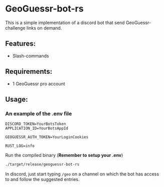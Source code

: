 # GeoGuessr-bot-rs

This is a simple implementation of a discord bot that send GeoGuessr-challenge links on demand.

## Features:
* Slash-commands

## Requirements:
* 1 GeoGuessr pro account

## Usage:

### An example of the .env file
```env
DISCORD_TOKEN=YourBotsToken
APPLICATION_ID=YourBotsAppId

GEOGUESSR_AUTH_TOKEN=YourLoginCookies

RUST_LOG=info
```

Run the compiled binary (**Remember to setup your .env**)
```sh
./target/release/geoguessr-bot-rs
```

In discord, just start typing `/geo` on a channel on which the bot has access to and follow the suggested entries.

